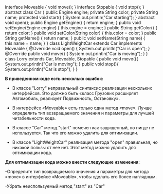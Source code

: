 interface Moveable {
void move();
}
interface Stopable {
void stop();
}
abstract class Car {
public Engine engine;
private String color;
private String name;
protected void start() {
System.out.println("Car starting");
}
abstract void open();
public Engine getEngine() {
return engine;
}
public void setEngine(Engine engine) {
this.engine = engine;
}
public String getColor() {
return color;
}
public void setColor(String color) {
this.color = color;
}
public String getName() {
return name;
}
public void setName(String name) {
this.name = name;
}
}
class LightWeightCar extends Car implements Moveable {
@Override
void open() {
System.out.println("Car is open");
}
@Override
public void move() {
System.out.println("Car is moving");
}
}
class Lorry extends Car, Moveable, Stopable {
public void move(){
System.out.println("Car is moving");
}
public void stop(){
System.out.println("Car is stop");
}
}





**В приведенном коде есть несколько ошибок:**

- В классе "Lorry" неправильный синтаксис реализации нескольких интерфейсов. Это должно быть «класс Грузовик расширяет Автомобиль, реализует Подвижность, Остановку».

 - В интерфейсе «Moveable» есть только один метод «move». Лучше определить тип возвращаемого значения и параметры для лучшей читабельности кода.

- В классе "Car" метод "start" помечен как защищенный, но нигде не используется. Так что его можно удалить для оптимизации.

- В классе "LightWeightCar" реализация метода "open" правильная, но никакой пользы от нее нет. Этот метод можно удалить для оптимизации кода.

**Для оптимизации кода можно внести следующие изменения:**

-Определите тип возвращаемого значения и параметры для метода «move» в интерфейсе «Moveable», чтобы сделать его более наглядным.

-Убрать неиспользуемый метод "start" из "Car"